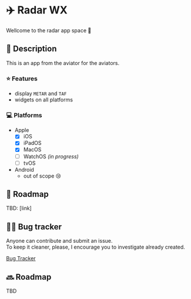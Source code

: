 # ✈️ Radar WX

Wellcome to the radar app space 🚀  

## 📖 Description

This is an app from the aviator for the aviators.

### ⭐ Features

- display `METAR` and `TAF`
- widgets on all platforms

### 💻 Platforms

- Apple
  - [x] iOS
  - [x] iPadOS
  - [x] MacOS
  - [ ] WatchOS _(in progress)_
  - [ ] tvOS
  
-  Android
   - out of scope 😢

## 📖 Roadmap

TBD: [link]

## 🐛🚩 Bug tracker

Anyone can contribute and submit an issue.  
To keep it cleaner, please, I encourage you to investigate already created.  

[Bug Tracker]() 

## 🔜 Roadmap
TBD
